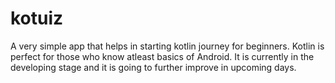 # kotuiz
A very simple app that helps in starting kotlin journey for beginners. Kotlin is perfect for those who know atleast basics of Android.
It is currently in the developing stage and it is going to further improve in upcoming days.
